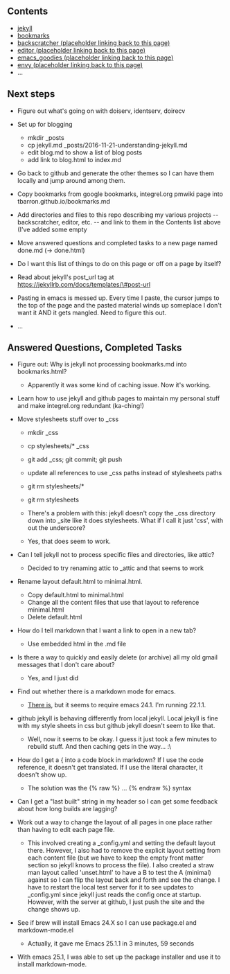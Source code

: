 ---
---
## Contents ##

 * [jekyll](jekyll.html)
 * [bookmarks](bookmarks.html)
 * [backscratcher (placeholder linking back to this page)](index.html)
 * [editor (placeholder linking back to this page)](index.html)
 * [emacs_goodies (placeholder linking back to this page)](index.html)
 * [envy (placeholder linking back to this page)](index.html)
 * ...

## Next steps ##

 * Figure out what's going on with doiserv, identserv, doirecv

 * Set up for blogging
   * mkdir _posts
   * cp jekyll.md _posts/2016-11-21-understanding-jekyll.md
   * edit blog.md to show a list of blog posts
   * add link to blog.html to index.md

 * Go back to github and generate the other themes so I can have them
   locally and jump around among them.

 * Copy bookmarks from google bookmarks, integrel.org pmwiki page into
   tbarron.github.io/bookmarks.md

 * Add directories and files to this repo describing my various
   projects -- backscratcher, editor, etc. -- and link to them in the
   Contents list above (I've added some empty

 * Move answered questions and completed tasks to a new page named
   done.md (-> done.html)

 * Do I want this list of things to do on this page or off on a page
   by itself?

 * Read about jekyll's post_url tag at https://jekyllrb.com/docs/templates/\#post-url

 * Pasting in emacs is messed up. Every time I paste, the cursor jumps to
   the top of the page and the pasted material winds up someplace I don't
   want it AND it gets mangled. Need to figure this out.

 * ...

## Answered Questions, Completed Tasks ##

 * Figure out: Why is jekyll not processing bookmarks.md into bookmarks.html?
   * Apparently it was some kind of caching issue. Now it's working.

 * Learn how to use jekyll and github pages to maintain my personal
   stuff and make integrel.org redundant (ka-ching!)

 * Move stylesheets stuff over to _css
   * mkdir _css
   * cp stylesheets/* _css
   * git add _css; git commit; git push
   * update all references to use _css paths instead of stylesheets paths
   * git rm stylesheets/*
   * git rm stylesheets

   * There's a problem with this: jekyll doesn't copy the _css
     directory down into _site like it does stylesheets. What if I
     call it just 'css', with out the underscore?

   * Yes, that does seem to work.

 * Can I tell jekyll not to process specific files and directories, like attic?
   * Decided to try renaming attic to _attic and that seems to work

 * Rename layout default.html to minimal.html.
   * Copy default.html to minimal.html
   * Change all the content files that use that layout to reference minimal.html
   * Delete default.html

 * How do I tell markdown that I want a link to open in a new tab?
   * Use embedded html in the .md file

 * Is there a way to quickly and easily delete (or archive) all my old
   gmail messages that I don't care about?
   * Yes, and I just did

 * Find out whether there is a markdown mode for emacs.
   * [There is](http://jblevins.org/projects/markdown-mode/), but it
     seems to require emacs 24.1. I'm running 22.1.1.

 * github jekyll is behaving differently from local jekyll. Local
   jekyll is fine with my style sheets in css but github jekyll
   doesn't seem to like that.
   * Well, now it seems to be okay. I guess it just took a few minutes
     to rebuild stuff. And then caching gets in the way... :\

 * How do I get a &#123; into a code block in markdown? If I use the
   code reference, it doesn't get translated. If I use the literal
   character, it doesn't show up.
   * The solution was the {% raw %} ... {% endraw %} syntax

 * Can I get a "last built" string in my header so I can get some
   feedback about how long builds are lagging?

 * Work out a way to change the layout of all pages in one place
   rather than having to edit each page file.
   * This involved creating a _config.yml and setting the default
     layout there. However, I also had to remove the explicit layout
     setting from each content file (but we have to keep the empty
     front matter section so jekyll knows to process the file). I also
     created a straw man layout called 'unset.html' to have a B to
     test the A (minimal) against so I can flip the layout back and
     forth and see the change. I have to restart the local test server
     for it to see updates to _config.yml since jekyll just reads the
     config once at startup. However, with the server at github, I
     just push the site and the change shows up.

 * See if brew will install Emacs 24.X so I can use package.el and
   markdown-mode.el
   * Actually, it gave me Emacs 25.1.1 in 3 minutes, 59 seconds

 * With emacs 25.1, I was able to set up the package installer and use it
   to install markdown-mode.
